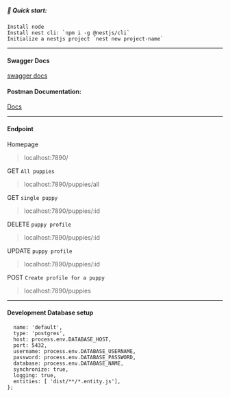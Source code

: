 ##### 🚀 Quick start:

```
Install node
Install nest cli: `npm i -g @nestjs/cli`
Initialize a nestjs project `nest new project-name`
```

---

#### Swagger Docs

[swagger docs](localhost:7890/api/docs)

#### Postman Documentation:

[Docs](https://documenter.getpostman.com/view/15544476/UyxoiPgX)

---

#### Endpoint

Homepage

> localhost:7890/

GET `All puppies`

> localhost:7890/puppies/all

GET `single puppy`

> localhost:7890/puppies/:id

DELETE `puppy profile`

> localhost:7890/puppies/:id

UPDATE `puppy profile`

> localhost:7890/puppies/:id

POST `Create profile for a puppy`

> localhost:7890/puppies

---

#### Development Database setup

```module.exports = {
  name: 'default',
  type: 'postgres',
  host: process.env.DATABASE_HOST,
  port: 5432,
  username: process.env.DATABASE_USERNAME,
  password: process.env.DATABASE_PASSWORD,
  database: process.env.DATABASE_NAME,
  synchronize: true,
  logging: true,
  entities: [ 'dist/**/*.entity.js'],
};
```
